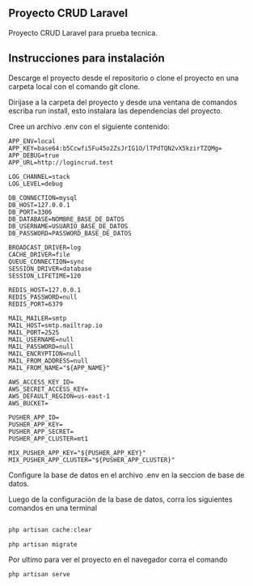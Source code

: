 ## Proyecto CRUD Laravel

Proyecto CRUD Laravel para prueba tecnica.

## Instrucciones para instalación

Descarge el proyecto desde el repositorio o clone el proyecto en una carpeta local con el comando git clone.

Dirijase a la carpeta del proyecto y desde una ventana de comandos escriba run install, esto instalara las dependencias del proyecto.

Cree un archivo .env con el siguiente contenido:

```APP_NAME=Laravel
APP_ENV=local
APP_KEY=base64:b5Ccwfi5Fu45o2ZsJrIG1O/lTPdTQN2vX5kzirTZQMg=
APP_DEBUG=true
APP_URL=http://logincrud.test

LOG_CHANNEL=stack
LOG_LEVEL=debug

DB_CONNECTION=mysql
DB_HOST=127.0.0.1
DB_PORT=3306
DB_DATABASE=NOMBRE_BASE_DE_DATOS
DB_USERNAME=USUARIO_BASE_DE_DATOS
DB_PASSWORD=PASSWORD_BASE_DE_DATOS

BROADCAST_DRIVER=log
CACHE_DRIVER=file
QUEUE_CONNECTION=sync
SESSION_DRIVER=database
SESSION_LIFETIME=120

REDIS_HOST=127.0.0.1
REDIS_PASSWORD=null
REDIS_PORT=6379

MAIL_MAILER=smtp
MAIL_HOST=smtp.mailtrap.io
MAIL_PORT=2525
MAIL_USERNAME=null
MAIL_PASSWORD=null
MAIL_ENCRYPTION=null
MAIL_FROM_ADDRESS=null
MAIL_FROM_NAME="${APP_NAME}"

AWS_ACCESS_KEY_ID=
AWS_SECRET_ACCESS_KEY=
AWS_DEFAULT_REGION=us-east-1
AWS_BUCKET=

PUSHER_APP_ID=
PUSHER_APP_KEY=
PUSHER_APP_SECRET=
PUSHER_APP_CLUSTER=mt1

MIX_PUSHER_APP_KEY="${PUSHER_APP_KEY}"
MIX_PUSHER_APP_CLUSTER="${PUSHER_APP_CLUSTER}"
```

Configure la base de datos en el archivo .env en la seccion de base de datos.

Luego de la configuración de la base de datos, corra los siguientes comandos en una terminal 

```php artisan key:generate

php artisan cache:clear

php artisan migrate
```

Por ultimo para ver el proyecto en el navegador corra el comando 

```php artisan serve```
